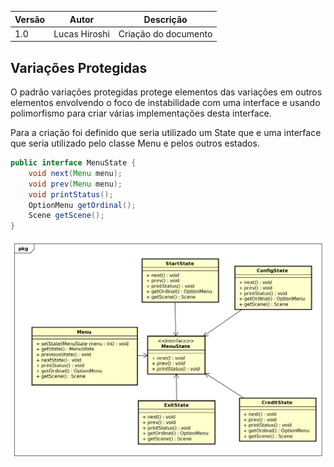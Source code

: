 |Versão|Autor|Descrição|
|------|-----|---------|
|1.0|Lucas Hiroshi|Criação do documento|

## Variações Protegidas

O padrão variações protegidas protege elementos das variações em outros elementos envolvendo o foco de instabilidade com uma interface e usando polimorfismo para criar várias implementações desta interface.

Para a criação foi definido que seria utilizado um State que e uma interface que seria utilizado pelo classe Menu e pelos outros estados.

```java
public interface MenuState {
	void next(Menu menu);
    void prev(Menu menu);
    void printStatus();
    OptionMenu getOrdinal();
    Scene getScene();
}

```

![diagram](images/variations.png)